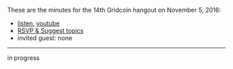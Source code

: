 These are the minutes for the 14th Gridcoin hangout on November 5, 2016:
* [listen](), [youtube](https://www.youtube.com/watch?v=gAQiiNeR8JQ)
* [RSVP & Suggest topics](https://steemit.com/gridcoin/@cm-steem/3wst8s-gridcoin-community-hangout-013-rsvp-and-suggest-topics)
* invited guest: none

***

in progress
